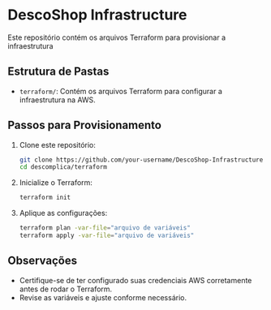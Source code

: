 # DescoShop Infrastructure

Este repositório contém os arquivos Terraform para provisionar a infraestrutura

## Estrutura de Pastas

- `terraform/`: Contém os arquivos Terraform para configurar a infraestrutura na AWS.
## Passos para Provisionamento

1. Clone este repositório:
    ```bash
    git clone https://github.com/your-username/DescoShop-Infrastructure.git
    cd descomplica/terraform
    ```

2. Inicialize o Terraform:
    ```bash
    terraform init 
    ```

3. Aplique as configurações:
    ```bash
    terraform plan -var-file="arquivo de variáveis"
    terraform apply -var-file="arquivo de variáveis"
    ```

## Observações

- Certifique-se de ter configurado suas credenciais AWS corretamente antes de rodar o Terraform.
- Revise as variáveis e ajuste conforme necessário.
